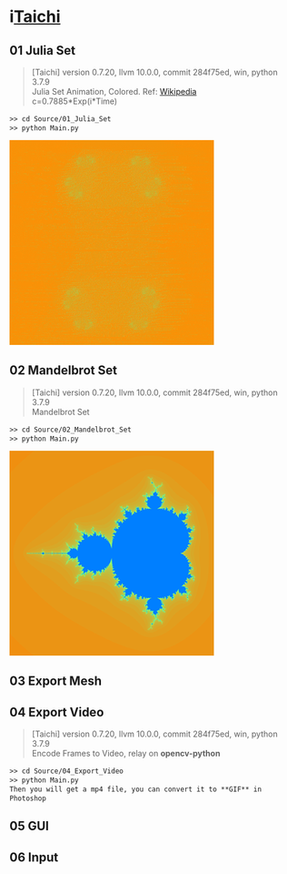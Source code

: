 # i[Taichi](https://taichi.graphics/)

## 01 Julia Set
> [Taichi] version 0.7.20, llvm 10.0.0, commit 284f75ed, win, python 3.7.9  
> Julia Set Animation, Colored. Ref: [Wikipedia](https://en.wikipedia.org/wiki/Julia_set)  
> c=0.7885\*Exp(i\*Time)
```
>> cd Source/01_Julia_Set
>> python Main.py
```
![Julia_Set](readMe/01_Julia_Set_01.gif)

## 02 Mandelbrot Set
> [Taichi] version 0.7.20, llvm 10.0.0, commit 284f75ed, win, python 3.7.9  
> Mandelbrot Set
```
>> cd Source/02_Mandelbrot_Set
>> python Main.py
```
![Mandelbrot_Set](readMe/02_Mandelbrot_Set_01.png)

## 03 Export Mesh

## 04 Export Video
> [Taichi] version 0.7.20, llvm 10.0.0, commit 284f75ed, win, python 3.7.9  
> Encode Frames to Video, relay on **opencv-python**
```
>> cd Source/04_Export_Video
>> python Main.py
Then you will get a mp4 file, you can convert it to **GIF** in Photoshop
```

## 05 GUI

## 06 Input